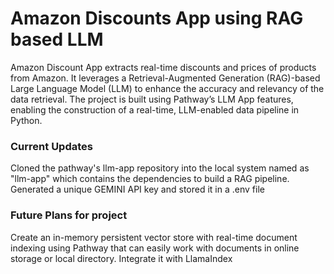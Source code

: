 # Amazon Discounts App using RAG based LLM
Amazon Discount App extracts real-time discounts and prices of products from Amazon. It leverages a Retrieval-Augmented Generation (RAG)-based Large Language Model (LLM) to enhance the accuracy and relevancy of the data retrieval. The project is built using Pathway’s LLM App features, enabling the construction of a real-time, LLM-enabled data pipeline in Python.

### Current Updates
Cloned the pathway's llm-app repository into the local system named as "llm-app" which contains the dependencies to build a RAG pipeline.
Generated a unique GEMINI API key and stored it in a .env file

### Future Plans for project
Create an in-memory persistent vector store with real-time document indexing using Pathway that can easily work with documents in online storage or local directory.
Integrate it with LlamaIndex

